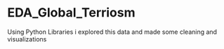 # EDA_Global_Terriosm
Using Python Libraries i explored this data and made some cleaning and visualizations 
